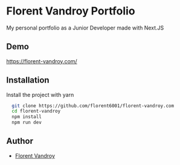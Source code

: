 # Florent Vandroy Portfolio

My personal portfolio as a Junior Developer made with Next.JS

## Demo

https://florent-vandroy.com/

## Installation

Install the project with yarn

```bash
  git clone https://github.com/florent6001/florent-vandroy.com
  cd florent-vandroy
  npm install
  npm run dev
```

## Author

- [Florent Vandroy](https://florent-vandroy.com/)

